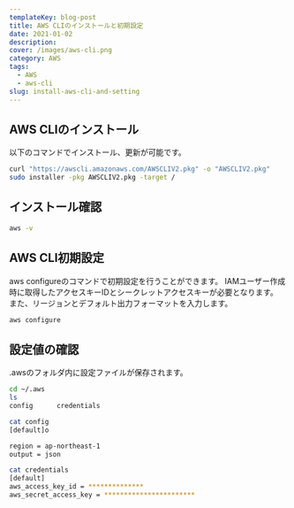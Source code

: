 ```yaml
---
templateKey: blog-post
title: AWS CLIのインストールと初期設定
date: 2021-01-02
description:
cover: /images/aws-cli.png
category: AWS
tags:
  - AWS
  - aws-cli
slug: install-aws-cli-and-setting
---
```


## AWS CLIのインストール

以下のコマンドでインストール、更新が可能です。

```bash
curl "https://awscli.amazonaws.com/AWSCLIV2.pkg" -o "AWSCLIV2.pkg"
sudo installer -pkg AWSCLIV2.pkg -target /
```

## インストール確認

```bash
aws -v
```

## AWS CLI初期設定
aws configureのコマンドで初期設定を行うことができます。
IAMユーザー作成時に取得したアクセスキーIDとシークレットアクセスキーが必要となります。
また、リージョンとデフォルト出力フォーマットを入力します。
```bash
aws configure
```

## 設定値の確認

.awsのフォルダ内に設定ファイルが保存されます。
```bash
cd ~/.aws
ls
config      credentials
```

```bash
cat config
[default]o

region = ap-northeast-1
output = json
```

```bash
cat credentials
[default]
aws_access_key_id = **************
aws_secret_access_key = ***********************
```